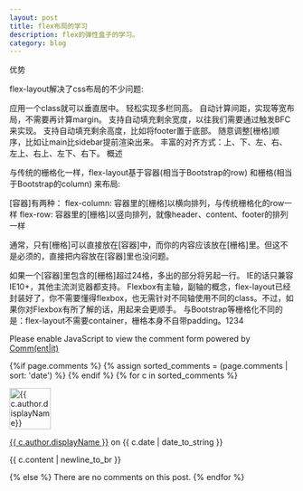 ```yaml
---
layout: post
title: flex布局的学习
description: flex的弹性盒子的学习。
category: blog
---
```


优势

flex-layout解决了css布局的不少问题:

应用一个class就可以垂直居中。
轻松实现多栏同高。
自动计算间距，实现等宽布局，不需要再计算margin。
支持自动填充剩余宽度，以往我们需要通过触发BFC来实现。
支持自动填充剩余高度，比如将footer置于底部。
随意调整[栅格]顺序，比如让main比sidebar提前渲染出来。
丰富的对齐方式：上、下、左、右、左上、右上、左下、右下。
概述

与传统的栅格化一样，flex-layout基于容器(相当于Bootstrap的row) 和栅格(相当于Bootstrap的column) 来布局:

[容器]有两种： flex-column: 容器里的[栅格]以横向排列，与传统栅格化的row一样 flex-row: 容器里的[栅格]以竖向排列，就像header、content、footer的排列一样

通常，只有[栅格]可以直接放在[容器]中，而你的内容应该放在[栅格]里。但这不是必须的，直接把内容放在[容器]里也没问题。

如果一个[容器]里包含的[栅格]超过24格，多出的部分将另起一行。
IE的话只兼容IE10+，其他主流浏览器都支持。
Flexbox有主轴，副轴的概念，flex-layout已经封装好了，你不需要懂得flexbox，也无需针对不同轴使用不同的class。不过，如果你对Flexbox有所了解的话，用起来会更顺手。
与Bootstrap等栅格化不同的是：flex-layout不需要container，栅格本身不自带padding。1234




<noscript>Please enable JavaScript to view the comment form powered by <a href="https://commentit.io/">Comm(ent|it)</a></noscript>
<div id="commentit"></div>
<script type="text/javascript">
  /** CONFIGURATION VARIABLES **/
  var commentitUsername = 'ioloveuu';
  var commentitRepo = 'ioloveuu/ioloveuu.github.io';
  var commentitPath = '{{ page.path }}';

  /** DON'T EDIT FOLLOWING LINES **/
  (function() {
      var commentit = document.createElement('script');
      commentit.type = 'text/javascript';
      commentit.async = true;
      commentit.src = 'https://commentit.io/static/embed/dist/commentit.js';
      (document.getElementsByTagName('head')[0] || document.getElementsByTagName('body')[0]).appendChild(commentit);
  })();
</script>
  {%if page.comments %}
  {% assign sorted_comments = (page.comments | sort: 'date') %}
{% endif %}
{% for c in sorted_comments %}
  <div class="media">
    <div class="media-left">
      <img src="{{ c.author.picture }}" alt="{{ c.author.displayName}}" height="73" width="73">
    </div>
    <div class="media-body">
      <p class="text-muted">
        <a href="{{ c.author.url }}">{{ c.author.displayName }}</a>
        on {{ c.date | date_to_string }}
      </p>
      <p>{{ c.content | newline_to_br }}</p>
    </div>
  </div>
{% else %}
  There are no comments on this post.
{% endfor %}
